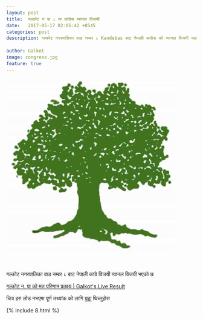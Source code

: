 ```yaml
---
layout: post
title:  गल्कोट न पा ८ मा कांग्रेस प्यानल विजयी 
date:   2017-05-17 02:05:42 +0545
categories: post
description: गल्कोट नगरपालिका वाड नम्बर ८ Kandebas बाट नेपाली कांग्रेस को प्यानल विजयी भएको छ  ...| Galkot Municipality News, FM, Khabar, Information, Election, Local

author: Galkot
image: congress.jpg
feature: true
---
```


<img src="congress.jpg" alt="sd">
<br>


<br><br>
गल्कोट नगरपालिका वाड नम्बर ८ बाट नेपाली कांग्रे विजयी प्यानल विजयी भएको छ 

<a href="/election"> गल्कोट न. पा को मत परिणाम प्रतक्ष्य | Galkot's Live Result</a>

चित्र हरु लोड नभएमा पूर्ण तथ्यांक को लागि <a href="/election">यहा</a> थिच्नुहोस  

{% include 8.html %}

<br>


